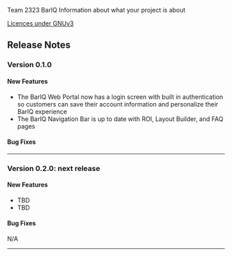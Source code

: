 Team 2323 BarIQ
Information about what your project is about

[Licences under GNUv3 ](LICENSE.md)

## Release Notes
### Version 0.1.0

#### New Features
* The BarIQ Web Portal now has a login screen with built in authentication so customers can save their account information and personalize their BarIQ experience
* The BarIQ Navigation Bar is up to date with ROI, Layout Builder, and FAQ pages 

#### Bug Fixes

---

### Version 0.2.0: next release
#### New Features
* TBD
* TBD

#### Bug Fixes
N/A

---

